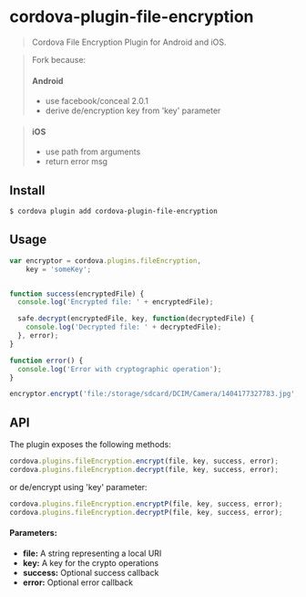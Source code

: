 cordova-plugin-file-encryption
====

> Cordova File Encryption Plugin for Android and iOS.

> Fork because:
> #### Android
> - use facebook/conceal 2.0.1
> - derive de/encryption key from 'key' parameter

> #### iOS
> - use path from arguments
> - return error msg

## Install

```bash
$ cordova plugin add cordova-plugin-file-encryption
```

## Usage

```javascript
var encryptor = cordova.plugins.fileEncryption,
    key = 'someKey';


function success(encryptedFile) {
  console.log('Encrypted file: ' + encryptedFile);

  safe.decrypt(encryptedFile, key, function(decryptedFile) {
    console.log('Decrypted file: ' + decryptedFile);
  }, error);
}

function error() {
  console.log('Error with cryptographic operation');
}

encryptor.encrypt('file:/storage/sdcard/DCIM/Camera/1404177327783.jpg', key, success, error);
```

## API

The plugin exposes the following methods:

```javascript
cordova.plugins.fileEncryption.encrypt(file, key, success, error);
cordova.plugins.fileEncryption.decrypt(file, key, success, error);
```
or de/encrypt using 'key' parameter:
```javascript
cordova.plugins.fileEncryption.encryptP(file, key, success, error);
cordova.plugins.fileEncryption.decryptP(file, key, success, error);
```

#### Parameters:
* __file:__ A string representing a local URI
* __key:__ A key for the crypto operations
* __success:__ Optional success callback
* __error:__ Optional error callback
